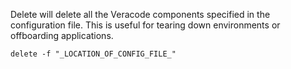 Delete will delete all the Veracode components specified in the configuration file. This is useful for tearing down environments or offboarding applications.

`delete -f "_LOCATION_OF_CONFIG_FILE_"`
